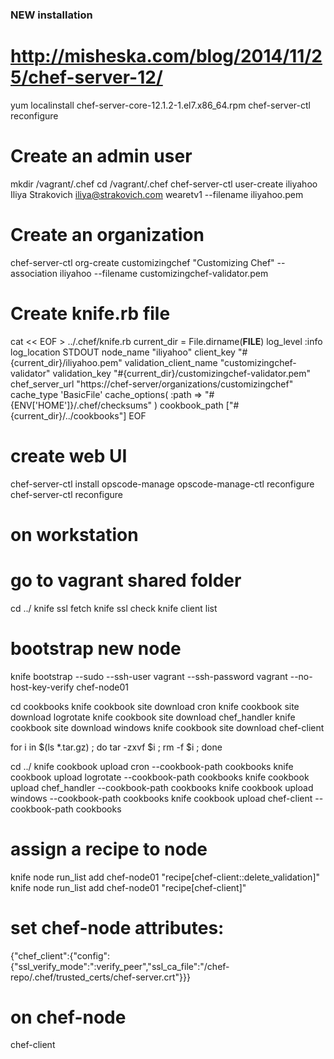 ### NEW installation ###
# http://misheska.com/blog/2014/11/25/chef-server-12/

yum localinstall chef-server-core-12.1.2-1.el7.x86_64.rpm
chef-server-ctl reconfigure

# Create an admin user
mkdir /vagrant/.chef
cd /vagrant/.chef
chef-server-ctl user-create iliyahoo Iliya Strakovich iliya@strakovich.com wearetv1 --filename iliyahoo.pem

# Create an organization
chef-server-ctl org-create customizingchef "Customizing Chef" --association iliyahoo --filename customizingchef-validator.pem

# Create knife.rb file
cat << EOF > ../.chef/knife.rb
current_dir = File.dirname(__FILE__)
log_level                :info
log_location             STDOUT
node_name                "iliyahoo"
client_key               "#{current_dir}/iliyahoo.pem"
validation_client_name   "customizingchef-validator"
validation_key           "#{current_dir}/customizingchef-validator.pem"
chef_server_url          "https://chef-server/organizations/customizingchef"
cache_type               'BasicFile'
cache_options( :path => "#{ENV['HOME']}/.chef/checksums" )
cookbook_path            ["#{current_dir}/../cookbooks"]
EOF

# create web UI
chef-server-ctl install opscode-manage
opscode-manage-ctl reconfigure
chef-server-ctl reconfigure

# on workstation
# go to vagrant shared folder
cd ../
knife ssl fetch
knife ssl check
knife client list

# bootstrap new node
knife bootstrap --sudo --ssh-user vagrant --ssh-password vagrant --no-host-key-verify chef-node01

cd cookbooks
knife cookbook site download cron
knife cookbook site download logrotate
knife cookbook site download chef_handler
knife cookbook site download windows
knife cookbook site download chef-client

for i in $(ls *.tar.gz) ; do tar -zxvf $i ; rm -f $i ; done

cd ../
knife cookbook upload cron --cookbook-path cookbooks
knife cookbook upload logrotate --cookbook-path cookbooks
knife cookbook upload chef_handler --cookbook-path cookbooks
knife cookbook upload windows --cookbook-path cookbooks
knife cookbook upload chef-client --cookbook-path cookbooks

# assign a recipe to node
knife node run_list add chef-node01 "recipe[chef-client::delete_validation]"
knife node run_list add chef-node01 "recipe[chef-client]"

# set chef-node attributes:
{"chef_client":{"config":{"ssl_verify_mode":":verify_peer","ssl_ca_file":"/chef-repo/.chef/trusted_certs/chef-server.crt"}}}

# on chef-node
chef-client
